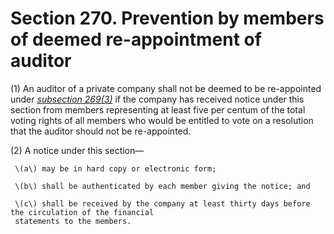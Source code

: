 # Section 270. Prevention by members of deemed re-appointment of auditor

\(1\) An auditor of a private company shall not be deemed to be re-appointed under [_subsection 269\(3\)_](section-269.-term-of-office-of-auditors-of-private-company.md) if the company has received notice under this section from members representing at least five per centum of the total voting rights of all members who would be entitled to vote on a resolution that the auditor should not be re-appointed.

\(2\) A notice under this section—

     \(a\) may be in hard copy or electronic form;

     \(b\) shall be authenticated by each member giving the notice; and

     \(c\) shall be received by the company at least thirty days before the circulation of the financial  
     statements to the members.

